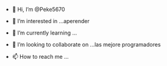 - 👋 Hi, I’m @Peke5670
- 👀 I’m interested in ...aperender
- 🌱 I’m currently learning ...
- 💞️ I’m looking to collaborate on ...las mejore programadores

- 📫 How to reach me ...

<!---
Peke5670/Peke5670 is a ✨ special ✨ repository because its `README.md` (this file) appears on your GitHub profile.
You can click the Preview link to take a look at your changes.
--->
